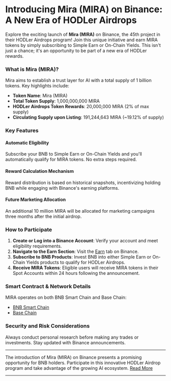 # Introducing Mira (MIRA) on Binance: A New Era of HODLer Airdrops

Explore the exciting launch of **Mira (MIRA)** on Binance, the 45th project in their HODLer Airdrops program! Join this unique initiative and earn MIRA tokens by simply subscribing to Simple Earn or On-Chain Yields. This isn't just a chance; it's an opportunity to be part of a new era of HODLer rewards.

### What is Mira (MIRA)?
Mira aims to establish a trust layer for AI with a total supply of 1 billion tokens. Key highlights include:
- **Token Name**: Mira (MIRA)
- **Total Token Supply**: 1,000,000,000 MIRA
- **HODLer Airdrops Token Rewards**: 20,000,000 MIRA (2% of max supply)
- **Circulating Supply upon Listing**: 191,244,643 MIRA (~19.12% of supply)

### Key Features
#### Automatic Eligibility
Subscribe your BNB to Simple Earn or On-Chain Yields and you'll automatically qualify for MIRA tokens. No extra steps required.

#### Reward Calculation Mechanism
Reward distribution is based on historical snapshots, incentivizing holding BNB while engaging with Binance's earning platforms.

#### Future Marketing Allocation
An additional 10 million MIRA will be allocated for marketing campaigns three months after the initial airdrop.

### How to Participate
1. **Create or Log into a Binance Account**: Verify your account and meet eligibility requirements.
2. **Navigate to the Earn Section**: Visit the [Earn](https://app.binance.com/earn) tab on Binance.
3. **Subscribe to BNB Products**: Invest BNB into either Simple Earn or On-Chain Yields products to qualify for HODLer Airdrops.
4. **Receive MIRA Tokens**: Eligible users will receive MIRA tokens in their Spot Accounts within 24 hours following the announcement.

### Smart Contract & Network Details
MIRA operates on both BNB Smart Chain and Base Chain:
- [BNB Smart Chain](https://bscscan.com/token/0x7839fbfd09dae4d0f15bfb36b8f16f7898fbe684)
- [Base Chain](https://basescan.org/token/0x7AaFD31a321d3627b30A8e2171264B56852187fe)

### Security and Risk Considerations
Always conduct personal research before making any trades or investments. Stay updated with Binance announcements.

---

The introduction of Mira (MIRA) on Binance presents a promising opportunity for BNB holders. Participate in this innovative HODLer Airdrop program and take advantage of the growing AI ecosystem. [Read More](https://chain-base.xyz/introducing-mira-mira-on-binance-a-new-era-of-hodler-airdrops)

---